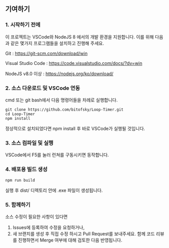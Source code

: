 ## 기여하기

### 1. 시작하기 전에
이 프로젝트는 VSCode와 NodeJS 8 에서의 개발 환경을 지원합니다. 이를 위해 다음과 같은 몇가지 프로그램들을 설치하고 진행해 주세요.

Git : https://git-scm.com/download/win

Visual Studio Code : https://code.visualstudio.com/docs/?dv=win

NodeJS v8.0 이상 : https://nodejs.org/ko/download/

### 2. 소스 다운로드 및 VSCode 연동
cmd 또는 git bash에서 다음 명령어들을 차례로 실행합니다.
```
git clone https://github.com/bitofsky/Loop-Timer.git
cd Loop-Timer
npm install
```
정상적으로 설치되었다면 npm install 후 바로 VSCode가 실행될 것입니다.

### 3. 소스 컴파일 및 실행
VSCode에서 F5를 눌러 런쳐를 구동시키면 동작합니다.

### 4. 배포용 빌드 생성
```
npm run build
```
실행 후 dist/ 디렉토리 안에 .exe 파일이 생성됩니다.

### 5. 함께하기
소스 수정이 필요한 사항이 있다면
1. Issues에 등록하여 수정을 요청하거나,
1. 새 브랜치를 생성 후 직접 수정 하시고 Pull Request를 보내주세요. 함께 코드 리뷰를 진행하면서 Merge 여부에 대해 검토한 다음 반영됩니다.
